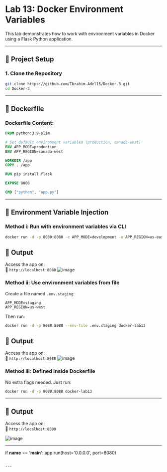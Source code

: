 # Lab 13: Docker Environment Variables

This lab demonstrates how to work with environment variables in Docker using a Flask Python application.

---

## 🔧 Project Setup

### 1. Clone the Repository
```bash
git clone https://github.com/Ibrahim-Adel15/Docker-3.git
cd Docker-3
```

---

## 🐳 Dockerfile

### Dockerfile Content:
```dockerfile
FROM python:3.9-slim

# Set default environment variables (production, canada-west)
ENV APP_MODE=production
ENV APP_REGION=canada-west

WORKDIR /app
COPY . /app

RUN pip install flask

EXPOSE 8080

CMD ["python", "app.py"]
```

---

## 🧪 Environment Variable Injection

### Method i: Run with environment variables via CLI
```bash
docker run -d -p 8080:8080 -e APP_MODE=development -e APP_REGION=us-east docker-lab13
```
## 🧪 Output

Access the app on:  
📍 `http://localhost:8080`
![image](https://github.com/user-attachments/assets/11eddb32-8ea0-441b-bab4-7092e7065bcb)

### Method ii: Use environment variables from file

Create a file named `.env.staging`:
```
APP_MODE=staging
APP_REGION=us-west
```

Then run:
```bash
docker run -d -p 8080:8080 --env-file .env.staging docker-lab13
```
## 🧪 Output

Access the app on:  
📍 `http://localhost:8080`
![image](https://github.com/user-attachments/assets/fa277af2-4bbf-4c72-b628-fa58609f0304)

### Method iii: Defined inside Dockerfile

No extra flags needed. Just run:
```bash
docker run -d -p 8080:8080 docker-lab13
```

---

## 🧪 Output

Access the app on:  
📍 `http://localhost:8080`

![image](https://github.com/user-attachments/assets/d88eb98d-4ab9-451c-83f7-40d06e615ae5)

---



if __name__ == '__main__':
    app.run(host='0.0.0.0', port=8080)
```

---
